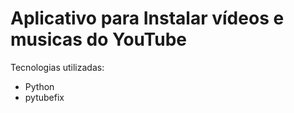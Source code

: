 # Aplicativo para Instalar vídeos e musicas do YouTube

Tecnologias utilizadas:
  * Python
  * pytubefix
  
  



